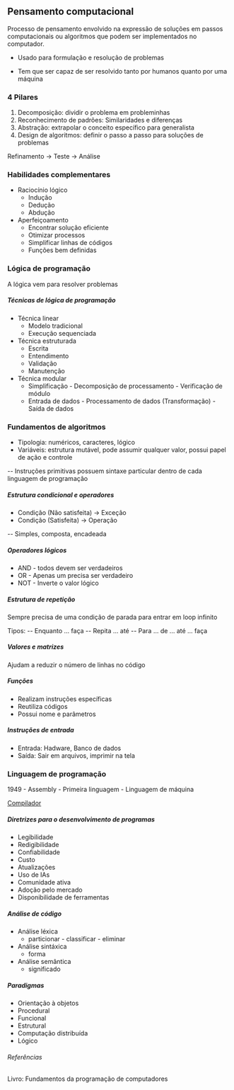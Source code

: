 ## Pensamento computacional

Processo de pensamento envolvido na expressão de soluções em passos computacionais ou algoritmos que podem ser implementados no computador. 

- Usado para formulação e resolução de problemas

- Tem que ser capaz de ser resolvido tanto por humanos quanto por uma máquina

### 4 Pilares

1. Decomposição: dividir o problema em probleminhas
2. Reconhecimento de padrões: Similaridades e diferenças
3. Abstração: extrapolar o conceito específico para generalista
4. Design de algoritmos: definir o passo a passo para soluções de problemas

Refinamento -> Teste -> Análise

### Habilidades complementares

- Raciocínio lógico
  - Indução 
  - Dedução 
  - Abdução
- Aperfeiçoamento
  - Encontrar solução eficiente
  - Otimizar processos
  - Simplificar linhas de códigos
  - Funções bem definidas

### Lógica de programação
A lógica vem para resolver problemas

##### Técnicas de lógica de programação
  - Técnica linear
    - Modelo tradicional
    - Execução sequenciada
  - Técnica estruturada
    - Escrita 
    - Entendimento
    - Validação
    - Manutenção
  - Técnica modular
    - Simplificação - Decomposição de processamento - Verificação de módulo
    - Entrada de dados - Processamento de dados (Transformação) - Saída de dados

### Fundamentos de algoritmos
- Tipologia: numéricos, caracteres, lógico
- Variáveis: estrutura mutável, pode assumir qualquer valor, possui papel de ação e controle

-- Instruções primitivas possuem sintaxe particular dentro de cada linguagem de programação

##### Estrutura condicional e operadores

- Condição (Não satisfeita) -> Exceção
- Condição (Satisfeita) -> Operação

-- Simples, composta, encadeada

##### Operadores lógicos
- AND - todos devem ser verdadeiros 
- OR - Apenas um precisa ser verdadeiro
- NOT - Inverte o valor lógico

##### Estrutura de repetição
Sempre precisa de uma condição de parada para entrar em loop infinito

Tipos:
-- Enquanto ... faça
-- Repita ... até
-- Para ... de ... até ... faça

##### Valores e matrizes
Ajudam a reduzir o número de linhas no código

##### Funções
- Realizam instruções específicas
- Reutiliza códigos
- Possui nome e parâmetros

##### Instruções de entrada
- Entrada: Hadware, Banco de dados
- Saída: Sair em arquivos, imprimir na tela

### Linguagem de programação
1949 - Assembly - Primeira linguagem - Linguagem de máquina

[Compilador](/Introdu%C3%A7%C3%A3o%20%C3%A0%20programa%C3%A7%C3%A3o%20e%20pensamento%20computacional/compilador.jpg)

##### Diretrizes para o desenvolvimento de programas

- Legibilidade
- Redigibilidade
- Confiabilidade
- Custo
- Atualizações
- Uso de IAs
- Comunidade ativa
- Adoção pelo mercado
- Disponibilidade de ferramentas

##### Análise de código
- Análise léxica 
  - particionar  - classificar - eliminar
- Análise sintáxica
  - forma
- Análise semântica
  - significado 

##### Paradigmas
- Orientação à objetos
- Procedural
- Funcional
- Estrutural
- Computação distribuída
- Lógico

###### Referências
Livro: Fundamentos da programação de computadores


